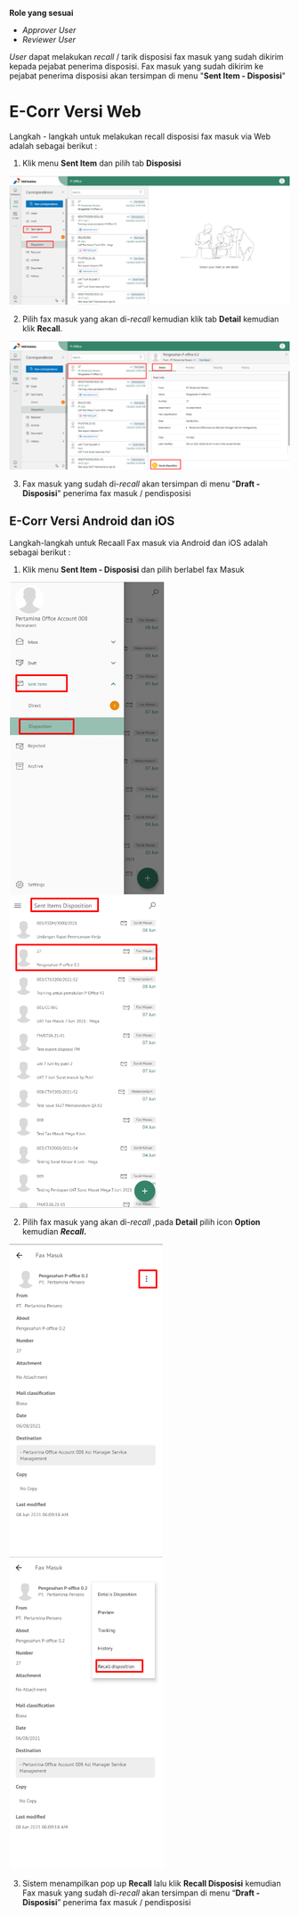 **Role yang sesuai**

- *Approver User*
- *Reviewer User*

*User* dapat melakukan *recall* / tarik disposisi fax masuk yang sudah dikirim kepada pejabat penerima disposisi. Fax masuk yang sudah dikirim ke pejabat penerima disposisi akan tersimpan di menu "**Sent Item - Disposisi**" 

# **E-Corr Versi Web**

Langkah - langkah untuk melakukan recall disposisi fax masuk via Web adalah sebagai berikut :

1. Klik menu **Sent Item** dan pilih tab **Disposisi**

![gambar](FaxMasuk/FM_WEB/02Recall01.png) 

2. Pilih fax masuk yang akan di-*recall* kemudian klik tab **Detail** kemudian klik **Recall**.
   
![gambar](FaxMasuk/FM_WEB/02Recall02.png) 

3. Fax masuk yang sudah di-*recall* akan tersimpan di menu "**Draft - Disposisi**" penerima fax masuk / pendisposisi



## **E-Corr Versi Android dan iOS**

Langkah-langkah untuk Recaall Fax masuk via Android dan iOS adalah sebagai berikut :

1. Klik menu **Sent Item - Disposisi** dan pilih berlabel fax Masuk 

![gambar](FaxMasuk/FM_Android/Recalldisposisi/02A01.png) ![gambar](FaxMasuk/FM_Android/Recalldisposisi/02A02.png)

2. Pilih fax masuk yang akan di-_recall_ ,pada **Detail** pilih icon **Option** kemudian **_Recall_.**

![gambar](FaxMasuk/FM_Android/Recalldisposisi/02A03.png) ![gambar](FaxMasuk/FM_Android/Recalldisposisi/02A04.png)

3. Sistem menampilkan pop up **Recall** lalu klik **Recall Disposisi** kemudian Fax masuk yang sudah di-_recall_ akan tersimpan di menu “**Draft - Disposisi**” penerima fax masuk / pendisposisi



